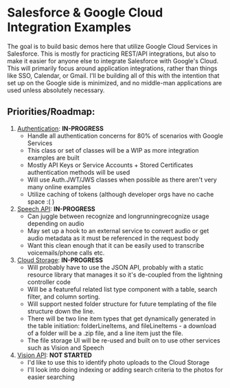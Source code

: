 # Salesforce & Google Cloud Integration Examples

The goal is to build basic demos here that utilize Google Cloud Services in Salesforce. This is mostly for practicing REST/API integrations, but also to make it easier for anyone else to integrate Salesforce with Google's Cloud. This will primarily focus around application integrations, rather than things like SSO, Calendar, or Gmail. I'll be building all of this with the intention that set up on the Google side is minimized, and no middle-man applications are used unless absolutely necessary.

## Priorities/Roadmap: 
1. [Authentication](https://cloud.google.com/docs/authentication/): **IN-PROGRESS**
	* Handle all authentication concerns for 80% of scenarios with Google Services
	* This class or set of classes will be a WIP as more integration examples are built
	* Mostly API Keys or Service Accounts + Stored Certificates authentication methods will be used
	* Will use Auth.JWT/JWS classes when possible as there aren't very many online examples
	* Utilize caching of tokens (although developer orgs have no cache space :( )
2. [Speech API](https://cloud.google.com/speech/docs/): **IN-PROGRESS**
	* Can juggle between recognize and longrunningrecognize usage depending on audio 
	* May set up a hook to an external service to convert audio or get audio metadata as it must be referenced in the request body
	* Want this clean enough that it can be easily used to transcribe voicemails/phone calls etc.
3. [Cloud Storage](https://cloud.google.com/storage/docs/): **IN-PROGRESS**
	* Will probably have to use the JSON API, probably with a static resource library that manages it so it's de-coupled from the lightning controller code
	* Will be a featureful related list type component with a table, search filter, and column sorting.
	* Will support nested folder structure for future templating of the file structure down the line.
	* There will be two line item types that get dynamically generated in the table initiation: folderLineItems, and fileLineItems - a download of a folder will be a .zip file, and a line item just the file.
	* The file storage UI will be re-used and built on to use other services such as Vision and Speech
4. [Vision API](https://cloud.google.com/vision/docs/): **NOT STARTED**
	* I'd like to use this to identify photo uploads to the Cloud Storage
	* I'll look into doing indexing or adding search criteria to the photos for easier searching